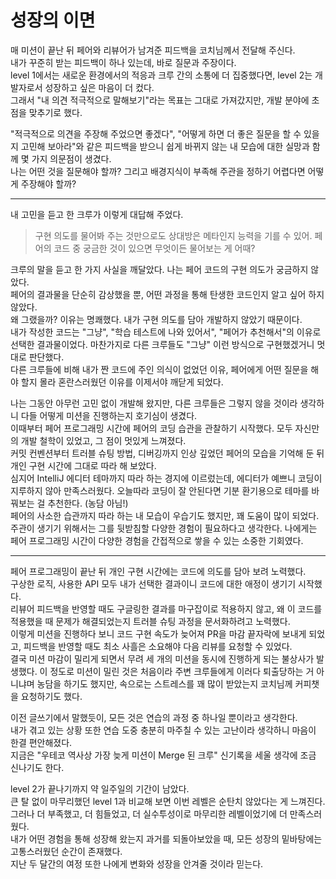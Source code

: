 # 성장의 이면

매 미션이 끝난 뒤 페어와 리뷰어가 남겨준 피드백을 코치님께서 전달해 주신다.   
내가 꾸준히 받는 피드백이 하나 있는데, 바로 질문과 주장이다.   
level 1에서는 새로운 환경에서의 적응과 크루 간의 소통에 더 집중했다면, level 2는 개발자로서 성장하고 싶은 마음이 더 컸다.   
그래서 "내 의견 적극적으로 말해보기"라는 목표는 그대로 가져갔지만, 개발 분야에 초점을 맞추기로 했다.   

"적극적으로 의견을 주장해 주었으면 좋겠다", "어떻게 하면 더 좋은 질문을 할 수 있을지 고민해 보아라"와 같은 피드백을 받으니 쉽게 바뀌지 않는 내 모습에 대한 실망과 함께 몇 가지 의문점이 생겼다.   
나는 어떤 것을 질문해야 할까? 그리고 배경지식이 부족해 주관을 정하기 어렵다면 어떻게 주장해야 할까? 

---

내 고민을 듣고 한 크루가 이렇게 대답해 주었다. 

> 구현 의도를 물어봐 주는 것만으로도 상대방은 메타인지 능력을 기를 수 있어. 페어의 코드 중 궁금한 것이 있으면 무엇이든 물어보는 게 어때?

크루의 말을 듣고 한 가지 사실을 깨달았다. 나는 페어 코드의 구현 의도가 궁금하지 않았다.  
페어의 결과물을 단순히 감상했을 뿐, 어떤 과정을 통해 탄생한 코드인지 알고 싶어 하지 않았다.   
왜 그랬을까? 이유는 명쾌했다. 내가 구현 의도를 담아 개발하지 않았기 때문이다.  
내가 작성한 코드는 "그냥", "학습 테스트에 나와 있어서", "페어가 추천해서"의 이유로 선택한 결과물이었다. 
마찬가지로 다른 크루들도 "그냥" 이런 방식으로 구현했겠거니 멋대로 판단했다.    
다른 크루들에 비해 내가 짠 코드에 주인 의식이 없었던 이유, 페어에게 어떤 질문을 해야 할지 몰라 혼란스러웠던 이유를 이제서야 깨닫게 되었다.  

나는 그동안 아무런 고민 없이 개발해 왔지만, 다른 크루들은 그렇지 않을 것이라 생각하니 다들 어떻게 미션을 진행하는지 호기심이 생겼다.  
이때부터 페어 프로그래밍 시간에 페어의 코딩 습관을 관찰하기 시작했다. 모두 자신만의 개발 철학이 있었고, 그 점이 멋있게 느껴졌다.    
커밋 컨벤션부터 트러블 슈팅 방법, 디버깅까지 인상 깊었던 페어의 모습을 기억해 둔 뒤 개인 구현 시간에 그대로 따라 해 보았다.    
심지어 IntelliJ 에디터 테마까지 따라 하는 경지에 이르렀는데, 에디터가 예쁘니 코딩이 지루하지 않아 만족스러웠다. 
오늘따라 코딩이 잘 안된다면 기분 환기용으로 테마를 바꿔보는 걸 추천한다. (농담 아님!)      
페어의 사소한 습관까지 따라 하는 내 모습이 우습기도 했지만, 꽤 도움이 많이 되었다.    
주관이 생기기 위해서는 그를 뒷받침할 다양한 경험이 필요하다고 생각한다. 나에게는 페어 프로그래밍 시간이 다양한 경험을 간접적으로 쌓을 수 있는 소중한 기회였다.     

---

페어 프로그래밍이 끝난 뒤 개인 구현 시간에는 코드에 의도를 담아 보려 노력했다.  
구상한 로직, 사용한 API 모두 내가 선택한 결과이니 코드에 대한 애정이 생기기 시작했다.  
리뷰어 피드백을 반영할 때도 구글링한 결과를 마구잡이로 적용하지 않고, 왜 이 코드를 적용했을 때 문제가 해결되었는지 트러블 슈팅 과정을 문서화하려고 노력했다.   
이렇게 미션을 진행하다 보니 코드 구현 속도가 늦어져 PR을 마감 끝자락에 보내게 되었고, 피드백을 반영할 때도 최소 사흘은 소요해야 다음 리뷰를 요청할 수 있었다.  
결국 미션 마감이 밀리게 되면서 무려 세 개의 미션을 동시에 진행하게 되는 불상사가 발생했다.
이 정도로 미션이 밀린 것은 처음이라 주변 크루들에게 이러다 퇴출당하는 거 아니냐며 농담을 하기도 했지만, 속으로는 스트레스를 꽤 많이 받았는지 코치님께 커피챗을 요청하기도 했다.

이전 글쓰기에서 말했듯이, 모든 것은 연습의 과정 중 하나일 뿐이라고 생각한다.  
내가 겪고 있는 상황 또한 연습 도중 충분히 마주칠 수 있는 고난이라 생각하니 마음이 한결 편안해졌다.  
지금은 "우테코 역사상 가장 늦게 미션이 Merge 된 크루" 신기록을 세울 생각에 조금 신나기도 한다.  

level 2가 끝나기까지 약 일주일의 기간이 남았다.   
큰 탈 없이 마무리했던 level 1과 비교해 보면 이번 레벨은 순탄치 않았다는 게 느껴진다.   
그러나 더 부족했고, 더 힘들었고, 더 실수투성이로 마무리한 레벨이었기에 더 만족스러웠다.  
내가 어떤 경험을 통해 성장해 왔는지 과거를 되돌아보았을 때, 모든 성장의 밑바탕에는 고통스러웠던 순간이 존재했다.  
지난 두 달간의 여정 또한 나에게 변화와 성장을 안겨줄 것이라 믿는다.  
